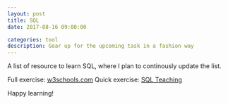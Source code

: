 ```yaml
---
layout: post
title: SQL
date: 2017-08-16 09:00:00

categories: tool
description: Gear up for the upcoming task in a fashion way
---
```


A list of resource to learn SQL, where I plan to continously update the list. 

Full exercise: [w3schools.com](https://www.w3schools.com/sql/default.asp)
Quick exercise: [SQL Teaching](https://www.sqlteaching.com/)

Happy learning! 
